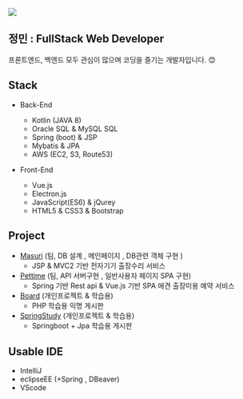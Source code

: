 <a href="https://hits.seeyoufarm.com"><img src="https://hits.seeyoufarm.com/api/count/incr/badge.svg?url=https%3A%2F%2Fgithub.com%2Fjm9293%2Fjm9293&count_bg=%2379C83D&title_bg=%23555555&icon=&icon_color=%23E7E7E7&title=hits&edge_flat=false"/></a>

## 정민 : FullStack Web Developer

프론트엔드, 백엔드 모두 관심이 많으며 코딩을 즐기는 개발자입니다. 😊

## Stack
- Back-End
  - Kotlin (JAVA 8)
  - Oracle SQL & MySQL SQL
  - Spring (boot) & JSP
  - Mybatis & JPA
  - AWS (EC2, S3, Route53)

- Front-End
  - Vue.js
  - Electron.js
  - JavaScript(ES6) & jQurey
  - HTML5 & CSS3 & Bootstrap

## Project

- [Masuri](https://github.com/jm9293/Masuri) (팀, DB 설계 , 메인페이지 , DB관련 객체 구현 )
  - JSP & MVC2 기반 전자기기 출장수리 서비스 
- [Pettime](https://github.com/jm9293/Pettime) (팀, API 서버구현 , 일반사용자 페이지 SPA 구현)
  - Spring 기반 Rest api & Vue.js 기반 SPA 애견 출장미용 예약 서비스
- [Board](https://github.com/jm9293/Board) (개인프로젝트 & 학습용)  
  - PHP 학습용 익명 게시판
- [SpringStudy](https://github.com/jm9293/springstudy) (개인프로젝트 & 학습용)
  - Springboot + Jpa 학습용 게시판

## Usable IDE

- IntelliJ
- eclipseEE (+Spring , DBeaver)
- VScode
